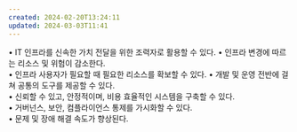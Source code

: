 ```yaml
---
created: 2024-02-20T13:24:11
updated: 2024-03-03T11:41
---
```

• IT 인프라를 신속한 가치 전달을 위한 조력자로 활용할 수 있다. 
• 인프라 변경에 따르는 리소스 및 위험이 감소한다.  
• 인프라 사용자가 필요할 때 필요한 리소스를 확보할 수 있다. 
• 개발 및 운영 전반에 걸쳐 공통의 도구를 제공할 수 있다.  
• 신뢰할 수 있고, 안정적이며, 비용 효율적인 시스템을 구축할 수 있다.  
• 거버넌스, 보안, 컴플라이언스 통제를 가시화할 수 있다.  
• 문제 및 장애 해결 속도가 향상된다. 
